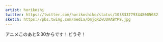 ```yaml
---
artist: horikoshi
twitter: https://twitter.com/horikoshiko/status/1038337793448005632
sketch: https://pbs.twimg.com/media/DmjqRZvUUAABYP9.jpg
---
```

アニメこのあと5:30からです！どうぞ！